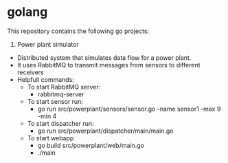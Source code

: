 # golang

This repository contains the following go projects:

1. Power plant simulator
  - Distributed system that simulates data flow for a power plant.
  - It uses RabbitMQ to transmit messages from sensors to different receivers
  - Helpfull commands:
    - To start RabbitMQ server:
      - rabbitmq-server
    - To start sensor run:
      - go run src/powerplant/sensors/sensor.go -name sensor1 -max 9 -min 4
    - To start dispatcher run:
      - go run src/powerplant/dispatcher/main/main.go
    - To start webapp
      - go build src/powerplant/web/main.go
      - ./main